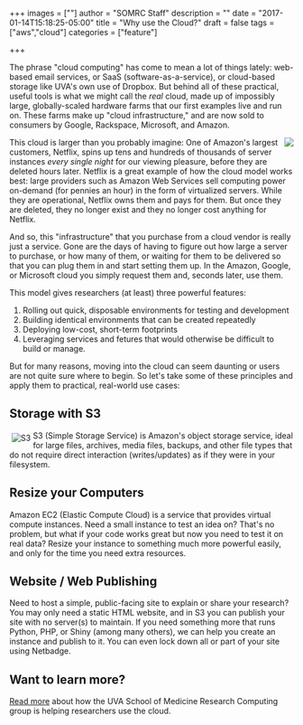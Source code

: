 +++
images = [""]
author = "SOMRC Staff"
description = ""
date = "2017-01-14T15:18:25-05:00"
title = "Why use the Cloud?"
draft = false
tags = ["aws","cloud"]
categories = ["feature"]

+++

The phrase "cloud computing" has come to mean a lot of things lately: web-based email services, or SaaS (software-as-a-service), or cloud-based storage like UVA's own use of Dropbox. But behind all of these practical, useful tools is what we might call the *real* cloud, made up of impossibly large, globally-scaled hardware farms that our first examples live and run on. These farms make up "cloud infrastructure," and are now sold to consumers by Google, Rackspace, Microsoft, and Amazon. 

<img src="https://upload.wikimedia.org/wikipedia/commons/0/08/Netflix_2015_logo.svg" align="right" style="margin-left:10px;;max-width:33%;" />This cloud is larger than you probably imagine: One of Amazon's largest customers, Netflix, spins up tens and hundreds of thousands of server instances *every single night* for our viewing pleasure, before they are deleted hours later. Netflix is a great example of how the cloud model works best: large providers such as Amazon Web Services sell computing power on-demand (for pennies an hour) in the form of virtualized servers. While they are operational, Netflix owns them and pays for them. But once they are deleted, they no longer exist and they no longer cost anything for Netflix.

And so, this "infrastructure" that you purchase from a cloud vendor is really just a service. Gone are the days of having to figure out how large a server to purchase, or how many of them, or waiting for them to be delivered so that you can plug them in and start setting them up. In the Amazon, Google, or Microsoft cloud you simply request them and, seconds later, use them. 

This model gives researchers (at least) three powerful features:

1. Rolling out quick, disposable environments for testing and development
2. Building identical environments that can be created repeatedly
3. Deploying low-cost, short-term footprints
4. Leveraging services and fetures that would otherwise be difficult to build or manage.

But for many reasons, moving into the cloud can seem daunting or users are not quite sure where to begin. So let's take some of these principles and apply them to practical, real-world use cases:

## Storage with S3

<img src="https://somrc.virginia.edu/images/aws/s3.png" align="left" style="max-height:80px;margin:4px;" alt="S3" />
S3 (Simple Storage Service) is Amazon's object storage service, ideal for large files, archives, media files, backups, and other file types that do not require
direct interaction (writes/updates) as if they were in your filesystem.

## Resize your Computers

Amazon EC2 (Elastic Compute Cloud) is a service that provides virtual compute instances. Need a small instance to test an idea on? That's 
no problem, but what if your code works great but now you need to test it on real data? Resize your instance to something much more powerful
easily, and only for the time you need extra resources. 

## Website / Web Publishing

Need to host a simple, public-facing site to explain or share your research? You may only need a static HTML website, and in S3 you can publish
your site with no server(s) to maintain. If you need something more that runs Python, PHP, or Shiny (among many others), we can help you create
an instance and publish to it. You can even lock down all or part of your site using Netbadge.

## Want to learn more?

[Read more](https://somrc.virginia.edu/service/cloud/) about how the UVA School of Medicine Research Computing group is helping researchers use the cloud.

